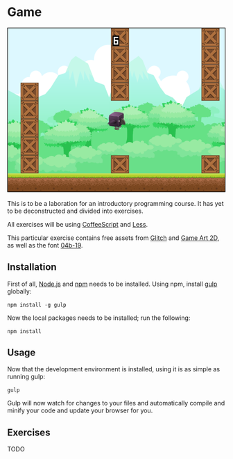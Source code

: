 # Game

![](screenshot.png)

This is to be a laboration for an introductory programming course. It has yet to be deconstructed and divided into exercises.

All exercises will be using [CoffeeScript](http://coffeescript.org/) and [Less](http://lesscss.org/).

This particular exercise contains free assets from [Glitch](http://www.glitchthegame.com/) and [Game Art 2D](http://www.gameart2d.com/), as well as the font [04b-19](http://www.04.jp.org/).

## Installation

First of all, [Node.js](http://nodejs.org/) and [npm](https://www.npmjs.com/) needs to be installed. Using npm, install [gulp](http://gulpjs.com/) globally:

```
npm install -g gulp
```

Now the local packages needs to be installed; run the following:

```
npm install
```

## Usage

Now that the development environment is installed, using it is as simple as running gulp:

```
gulp
```

Gulp will now watch for changes to your files and automatically compile and minify your code and update your browser for you.

## Exercises
TODO
